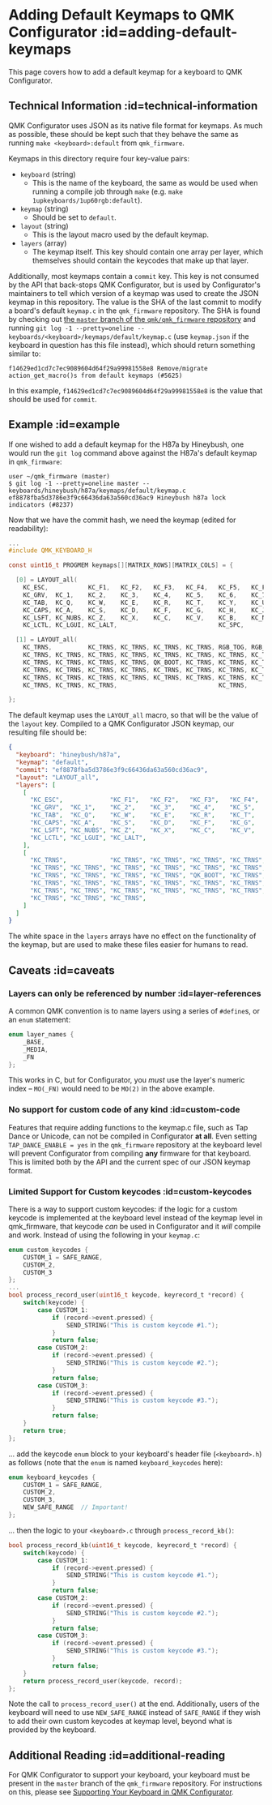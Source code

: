 # Adding Default Keymaps to QMK Configurator :id=adding-default-keymaps

This page covers how to add a default keymap for a keyboard to QMK Configurator.


## Technical Information :id=technical-information

QMK Configurator uses JSON as its native file format for keymaps. As much as possible, these should be kept such that they behave the same as running `make <keyboard>:default` from `qmk_firmware`.

Keymaps in this directory require four key-value pairs:

* `keyboard` (string)
  * This is the name of the keyboard, the same as would be used when running a compile job through `make` (e.g. `make 1upkeyboards/1up60rgb:default`).
* `keymap` (string)
  * Should be set to `default`.
* `layout` (string)
  * This is the layout macro used by the default keymap.
* `layers` (array)
  * The keymap itself. This key should contain one array per layer, which themselves should contain the keycodes that make up that layer.

Additionally, most keymaps contain a `commit` key. This key is not consumed by the API that back-stops QMK Configurator, but is used by Configurator's maintainers to tell which version of a keymap was used to create the JSON keymap in this repository. The value is the SHA of the last commit to modify a board's default `keymap.c` in the `qmk_firmware` repository. The SHA is found by checking out [the `master` branch of the `qmk/qmk_firmware` repository](https://github.com/qmk/qmk_firmware/tree/master/) and running `git log -1 --pretty=oneline -- keyboards/<keyboard>/keymaps/default/keymap.c` (use `keymap.json` if the keyboard in question has this file instead), which should return something similar to:

```
f14629ed1cd7c7ec9089604d64f29a99981558e8 Remove/migrate action_get_macro()s from default keymaps (#5625)
```

In this example, `f14629ed1cd7c7ec9089604d64f29a99981558e8` is the value that should be used for `commit`.


## Example :id=example

If one wished to add a default keymap for the H87a by Hineybush, one would run the `git log` command above against the H87a's default keymap in `qmk_firmware`:

```
user ~/qmk_firmware (master)
$ git log -1 --pretty=oneline master -- keyboards/hineybush/h87a/keymaps/default/keymap.c
ef8878fba5d3786e3f9c66436da63a560cd36ac9 Hineybush h87a lock indicators (#8237)
```

Now that we have the commit hash, we need the keymap (edited for readability):

```c
...
#include QMK_KEYBOARD_H

const uint16_t PROGMEM keymaps[][MATRIX_ROWS][MATRIX_COLS] = {

  [0] = LAYOUT_all(
    KC_ESC,           KC_F1,   KC_F2,   KC_F3,   KC_F4,   KC_F5,   KC_F6,   KC_F7,   KC_F8,   KC_F9,   KC_F10,  KC_F11,  KC_F12,              KC_PSCR, KC_SCRL, KC_PAUS,
    KC_GRV,  KC_1,    KC_2,    KC_3,    KC_4,    KC_5,    KC_6,    KC_7,    KC_8,    KC_9,    KC_0,    KC_MINS, KC_EQL,  KC_BSPC, KC_BSPC,    KC_INS,  KC_HOME, KC_PGUP,
    KC_TAB,  KC_Q,    KC_W,    KC_E,    KC_R,    KC_T,    KC_Y,    KC_U,    KC_I,    KC_O,    KC_P,    KC_LBRC, KC_RBRC, KC_BSLS,             KC_DEL,  KC_END,  KC_PGDN,
    KC_CAPS, KC_A,    KC_S,    KC_D,    KC_F,    KC_G,    KC_H,    KC_J,    KC_K,    KC_L,    KC_SCLN, KC_QUOT, KC_NUHS, KC_ENT,
    KC_LSFT, KC_NUBS, KC_Z,    KC_X,    KC_C,    KC_V,    KC_B,    KC_N,    KC_M,    KC_COMM, KC_DOT,  KC_SLSH, KC_RSFT, KC_TRNS,                      KC_UP,
    KC_LCTL, KC_LGUI, KC_LALT,                            KC_SPC,                             KC_RALT, MO(1),   KC_RGUI, KC_RCTL,             KC_LEFT, KC_DOWN, KC_RGHT),

  [1] = LAYOUT_all(
    KC_TRNS,          KC_TRNS, KC_TRNS, KC_TRNS, KC_TRNS, RGB_TOG, RGB_MOD, RGB_HUD, RGB_HUI, RGB_SAD, RGB_SAI, RGB_VAD, RGB_VAI,             BL_TOGG, BL_DEC,  BL_INC,
    KC_TRNS, KC_TRNS, KC_TRNS, KC_TRNS, KC_TRNS, KC_TRNS, KC_TRNS, KC_TRNS, KC_TRNS, KC_TRNS, KC_TRNS, KC_TRNS, KC_TRNS, KC_TRNS, KC_TRNS,    KC_TRNS, KC_TRNS, KC_VOLU,
    KC_TRNS, KC_TRNS, KC_TRNS, KC_TRNS, QK_BOOT, KC_TRNS, KC_TRNS, KC_TRNS, KC_TRNS, KC_TRNS, KC_TRNS, KC_TRNS, KC_TRNS, KC_TRNS,             KC_MPLY, KC_MNXT, KC_VOLD,
    KC_TRNS, KC_TRNS, KC_TRNS, KC_TRNS, KC_TRNS, KC_TRNS, KC_TRNS, KC_TRNS, KC_TRNS, KC_TRNS, KC_TRNS, KC_TRNS, KC_TRNS, KC_TRNS,
    KC_TRNS, KC_TRNS, KC_TRNS, KC_TRNS, KC_TRNS, KC_TRNS, KC_TRNS, KC_TRNS, KC_TRNS, KC_TRNS, KC_TRNS, KC_TRNS, KC_TRNS, KC_TRNS,                      KC_TRNS,
    KC_TRNS, KC_TRNS, KC_TRNS,                            KC_TRNS,                            KC_TRNS, KC_TRNS, KC_TRNS, KC_TRNS,             KC_TRNS, KC_TRNS, KC_TRNS),

};
```

The default keymap uses the `LAYOUT_all` macro, so that will be the value of the `layout` key. Compiled to a QMK Configurator JSON keymap, our resulting file should be:

```json
{
  "keyboard": "hineybush/h87a",
  "keymap": "default",
  "commit": "ef8878fba5d3786e3f9c66436da63a560cd36ac9",
  "layout": "LAYOUT_all",
  "layers": [
    [
      "KC_ESC",             "KC_F1",   "KC_F2",   "KC_F3",   "KC_F4",   "KC_F5",   "KC_F6",   "KC_F7",   "KC_F8",   "KC_F9",   "KC_F10",  "KC_F11",  "KC_F12",                "KC_PSCR", "KC_SCRL", "KC_PAUS",
      "KC_GRV",  "KC_1",    "KC_2",    "KC_3",    "KC_4",    "KC_5",    "KC_6",    "KC_7",    "KC_8",    "KC_9",    "KC_0",    "KC_MINS", "KC_EQL",  "KC_BSPC", "KC_BSPC",    "KC_INS",  "KC_HOME", "KC_PGUP",
      "KC_TAB",  "KC_Q",    "KC_W",    "KC_E",    "KC_R",    "KC_T",    "KC_Y",    "KC_U",    "KC_I",    "KC_O",    "KC_P",    "KC_LBRC", "KC_RBRC", "KC_BSLS",               "KC_DEL",  "KC_END",  "KC_PGDN",
      "KC_CAPS", "KC_A",    "KC_S",    "KC_D",    "KC_F",    "KC_G",    "KC_H",    "KC_J",    "KC_K",    "KC_L",    "KC_SCLN", "KC_QUOT", "KC_NUHS", "KC_ENT",
      "KC_LSFT", "KC_NUBS", "KC_Z",    "KC_X",    "KC_C",    "KC_V",    "KC_B",    "KC_N",    "KC_M",    "KC_COMM", "KC_DOT",  "KC_SLSH", "KC_RSFT", "KC_TRNS",                          "KC_UP",
      "KC_LCTL", "KC_LGUI", "KC_LALT",                                  "KC_SPC",                                   "KC_RALT", "MO(1)",   "KC_RGUI", "KC_RCTL",               "KC_LEFT", "KC_DOWN", "KC_RGHT"
    ],
    [
      "KC_TRNS",            "KC_TRNS", "KC_TRNS", "KC_TRNS", "KC_TRNS", "RGB_TOG", "RGB_MOD", "RGB_HUD", "RGB_HUI", "RGB_SAD", "RGB_SAI", "RGB_VAD", "RGB_VAI",               "BL_TOGG", "BL_DEC",  "BL_INC",
      "KC_TRNS", "KC_TRNS", "KC_TRNS", "KC_TRNS", "KC_TRNS", "KC_TRNS", "KC_TRNS", "KC_TRNS", "KC_TRNS", "KC_TRNS", "KC_TRNS", "KC_TRNS", "KC_TRNS", "KC_TRNS", "KC_TRNS",    "KC_TRNS", "KC_TRNS", "KC_VOLU",
      "KC_TRNS", "KC_TRNS", "KC_TRNS", "KC_TRNS", "QK_BOOT", "KC_TRNS", "KC_TRNS", "KC_TRNS", "KC_TRNS", "KC_TRNS", "KC_TRNS", "KC_TRNS", "KC_TRNS", "KC_TRNS",               "KC_MPLY", "KC_MNXT", "KC_VOLD",
      "KC_TRNS", "KC_TRNS", "KC_TRNS", "KC_TRNS", "KC_TRNS", "KC_TRNS", "KC_TRNS", "KC_TRNS", "KC_TRNS", "KC_TRNS", "KC_TRNS", "KC_TRNS", "KC_TRNS", "KC_TRNS",
      "KC_TRNS", "KC_TRNS", "KC_TRNS", "KC_TRNS", "KC_TRNS", "KC_TRNS", "KC_TRNS", "KC_TRNS", "KC_TRNS", "KC_TRNS", "KC_TRNS", "KC_TRNS", "KC_TRNS", "KC_TRNS",                          "KC_TRNS",
      "KC_TRNS", "KC_TRNS", "KC_TRNS",                                  "KC_TRNS",                                  "KC_TRNS", "KC_TRNS", "KC_TRNS", "KC_TRNS",               "KC_TRNS", "KC_TRNS", "KC_TRNS"
    ]
  ]
}
```

The white space in the `layers` arrays have no effect on the functionality of the keymap, but are used to make these files easier for humans to read.


## Caveats :id=caveats

### Layers can only be referenced by number :id=layer-references

A common QMK convention is to name layers using a series of `#define`s, or an `enum` statement:

```c
enum layer_names {
    _BASE,
    _MEDIA,
    _FN
};
```

This works in C, but for Configurator, you *must* use the layer's numeric index – `MO(_FN)` would need to be `MO(2)` in the above example.

### No support for custom code of any kind :id=custom-code

Features that require adding functions to the keymap.c file, such as Tap Dance or Unicode, can not be compiled in Configurator **at all**. Even setting `TAP_DANCE_ENABLE = yes` in the `qmk_firmware` repository at the keyboard level will prevent Configurator from compiling **any** firmware for that keyboard. This is limited both by the API and the current spec of our JSON keymap format.

### Limited Support for Custom keycodes :id=custom-keycodes

There is a way to support custom keycodes: if the logic for a custom keycode is implemented at the keyboard level instead of the keymap level in qmk_firmware, that keycode *can* be used in Configurator and it *will* compile and work. Instead of using the following in your `keymap.c`:

```c
enum custom_keycodes {
    CUSTOM_1 = SAFE_RANGE,
    CUSTOM_2,
    CUSTOM_3
};
...
bool process_record_user(uint16_t keycode, keyrecord_t *record) {
    switch(keycode) {
        case CUSTOM_1:
            if (record->event.pressed) {
                SEND_STRING("This is custom keycode #1.");
            }
            return false;
        case CUSTOM_2:
            if (record->event.pressed) {
                SEND_STRING("This is custom keycode #2.");
            }
            return false;
        case CUSTOM_3:
            if (record->event.pressed) {
                SEND_STRING("This is custom keycode #3.");
            }
            return false;
    }
    return true;
};
```

... add the keycode `enum` block to your keyboard's header file (`<keyboard>.h`) as follows (note that the `enum` is named `keyboard_keycodes` here):

```c
enum keyboard_keycodes {
    CUSTOM_1 = SAFE_RANGE,
    CUSTOM_2,
    CUSTOM_3,
    NEW_SAFE_RANGE  // Important!
};
```

... then the logic to your `<keyboard>.c` through `process_record_kb()`:

```c
bool process_record_kb(uint16_t keycode, keyrecord_t *record) {
    switch(keycode) {
        case CUSTOM_1:
            if (record->event.pressed) {
                SEND_STRING("This is custom keycode #1.");
            }
            return false;
        case CUSTOM_2:
            if (record->event.pressed) {
                SEND_STRING("This is custom keycode #2.");
            }
            return false;
        case CUSTOM_3:
            if (record->event.pressed) {
                SEND_STRING("This is custom keycode #3.");
            }
            return false;
    }
    return process_record_user(keycode, record);
};
```

Note the call to `process_record_user()` at the end. Additionally, users of the keyboard will need to use `NEW_SAFE_RANGE` instead of `SAFE_RANGE` if they wish to add their own custom keycodes at keymap level, beyond what is provided by the keyboard.


## Additional Reading :id=additional-reading

For QMK Configurator to support your keyboard, your keyboard must be present in the `master` branch of the `qmk_firmware` repository. For instructions on this, please see [Supporting Your Keyboard in QMK Configurator](reference_configurator_support.md).

